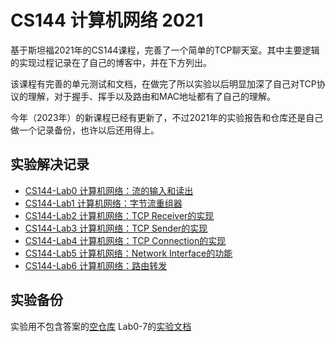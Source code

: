 # CS144 计算机网络 2021

基于斯坦福2021年的CS144课程，完善了一个简单的TCP聊天室。其中主要逻辑的实现过程记录在了自己的博客中，并在下方列出。

该课程有完善的单元测试和文档，在做完了所以实验以后明显加深了自己对TCP协议的理解，对于握手、挥手以及路由和MAC地址都有了自己的理解。

今年（2023年）的新课程已经有更新了，不过2021年的实验报告和仓库还是自己做一个记录备份，也许以后还用得上。

## 实验解决记录

* [CS144-Lab0 计算机网络：流的输入和读出](https://halc.top/p/2ca0860a)
* [CS144-Lab1 计算机网络：字节流重组器](https://halc.top/p/aeda2510)
* [CS144-Lab2 计算机网络：TCP Receiver的实现](https://halc.top/p/4e68707)
* [CS144-Lab3 计算机网络：TCP Sender的实现](https://halc.top/p/73e1b791)
* [CS144-Lab4 计算机网络：TCP Connection的实现](https://halc.top/p/10e77bc5)
* [CS144-Lab5 计算机网络：Network Interface的功能](https://halc.top/p/db490294)
* [CS144-Lab6 计算机网络：路由转发](https://halc.top/p/195b5fa9)

## 实验备份

实验用不包含答案的[空仓库](https://github.com/HalcyonAzure/sponge)
Lab0-7的[实验文档](https://github.com/HalcyonAzure/CS144/tree/master/assignments)

